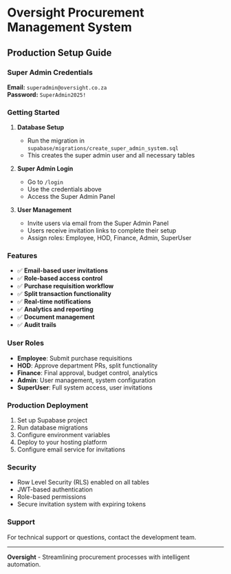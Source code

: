 # Oversight Procurement Management System

## Production Setup Guide

### Super Admin Credentials

**Email:** `superadmin@oversight.co.za`  
**Password:** `SuperAdmin2025!`

### Getting Started

1. **Database Setup**
   - Run the migration in `supabase/migrations/create_super_admin_system.sql`
   - This creates the super admin user and all necessary tables

2. **Super Admin Login**
   - Go to `/login`
   - Use the credentials above
   - Access the Super Admin Panel

3. **User Management**
   - Invite users via email from the Super Admin Panel
   - Users receive invitation links to complete their setup
   - Assign roles: Employee, HOD, Finance, Admin, SuperUser

### Features

- ✅ **Email-based user invitations**
- ✅ **Role-based access control**
- ✅ **Purchase requisition workflow**
- ✅ **Split transaction functionality**
- ✅ **Real-time notifications**
- ✅ **Analytics and reporting**
- ✅ **Document management**
- ✅ **Audit trails**

### User Roles

- **Employee**: Submit purchase requisitions
- **HOD**: Approve department PRs, split functionality
- **Finance**: Final approval, budget control, analytics
- **Admin**: User management, system configuration
- **SuperUser**: Full system access, user invitations

### Production Deployment

1. Set up Supabase project
2. Run database migrations
3. Configure environment variables
4. Deploy to your hosting platform
5. Configure email service for invitations

### Security

- Row Level Security (RLS) enabled on all tables
- JWT-based authentication
- Role-based permissions
- Secure invitation system with expiring tokens

### Support

For technical support or questions, contact the development team.

---

**Oversight** - Streamlining procurement processes with intelligent automation.